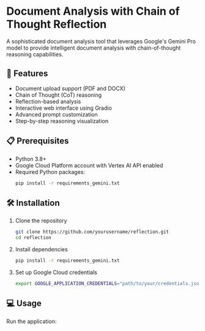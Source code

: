 # Document Analysis with Chain of Thought Reflection

A sophisticated document analysis tool that leverages Google's Gemini Pro model to provide intelligent document analysis with chain-of-thought reasoning capabilities.

## 🚀 Features

- Document upload support (PDF and DOCX)
- Chain of Thought (CoT) reasoning
- Reflection-based analysis
- Interactive web interface using Gradio
- Advanced prompt customization
- Step-by-step reasoning visualization

## 📋 Prerequisites

- Python 3.8+
- Google Cloud Platform account with Vertex AI API enabled
- Required Python packages:
  ```bash
  pip install -r requirements_gemini.txt
  ```

## 🛠️ Installation

1. Clone the repository
   ```bash
   git clone https://github.com/yourusername/reflection.git
   cd reflection
   ```

2. Install dependencies
   ```bash
   pip install -r requirements_gemini.txt
   ```

3. Set up Google Cloud credentials
   ```bash
   export GOOGLE_APPLICATION_CREDENTIALS="path/to/your/credentials.json"
   ```

## 💻 Usage

Run the application: